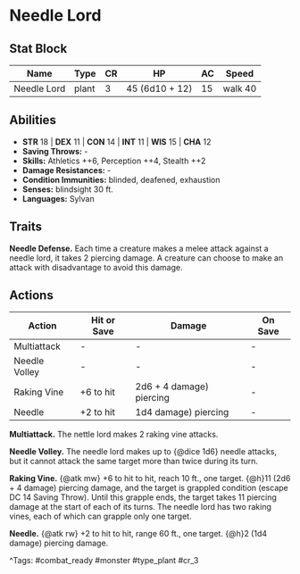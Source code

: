 # Needle Lord

## Stat Block

| Name | Type | CR | HP | AC | Speed |
|------|------|----|----|----|-------|
| Needle Lord | plant | 3 | 45 (6d10 + 12) | 15 | walk 40 |

## Abilities

- **STR** 18 | **DEX** 11 | **CON** 14 | **INT** 11 | **WIS** 15 | **CHA** 12
- **Saving Throws:** -  
- **Skills:** Athletics ++6, Perception ++4, Stealth ++2  
- **Damage Resistances:** -  
- **Condition Immunities:** blinded, deafened, exhaustion  
- **Senses:** blindsight 30 ft.  
- **Languages:** Sylvan

## Traits

**Needle Defense.** Each time a creature makes a melee attack against a needle lord, it takes 2 piercing damage. A creature can choose to make an attack with disadvantage to avoid this damage.


## Actions

| Action | Hit or Save | Damage | On Save |
|--------|--------------|--------|----------|
| Multiattack | - | - | - |
| Needle Volley | - | - | - |
| Raking Vine | +6 to hit | 2d6 + 4 damage) piercing | - |
| Needle | +2 to hit | 1d4 damage) piercing | - |

**Multiattack.** The nettle lord makes 2 raking vine attacks.

**Needle Volley.** The needle lord makes up to {@dice 1d6} needle attacks, but it cannot attack the same target more than twice during its turn.

**Raking Vine.** {@atk mw} +6 to hit to hit, reach 10 ft., one target. {@h}11 (2d6 + 4 damage) piercing damage, and the target is grappled condition (escape DC 14 Saving Throw). Until this grapple ends, the target takes 11 piercing damage at the start of each of its turns. The needle lord has two raking vines, each of which can grapple only one target.

**Needle.** {@atk rw} +2 to hit to hit, range 60 ft., one target. {@h}2 (1d4 damage) piercing damage.


^Tags: #combat_ready #monster #type_plant #cr_3